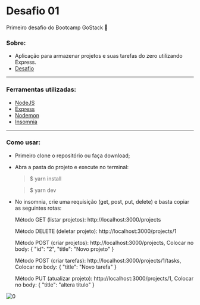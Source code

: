 # Desafio 01
Primeiro desafio do Bootcamp GoStack 🚀

### Sobre:
- Aplicação para armazenar projetos e suas tarefas do zero utilizando Express.
- [Desafio](https://github.com/Rocketseat/bootcamp-gostack-desafio-01/blob/master/README.md#desafio-01-conceitos-do-nodejs)

<hr/>

### Ferramentas utilizadas:
- [NodeJS](https://nodejs.org/en/)
- [Express](https://expressjs.com/)
- [Nodemon](https://nodemon.io/)
- [Insomnia](https://insomnia.rest/)

<hr/>

### Como usar:
- Primeiro clone o repositório ou faça download;
- Abra a pasta do projeto e execute no terminal:
  > $ yarn install
  
  > $ yarn dev
  
- No insomnia, crie uma requisição (get, post, put, delete) e basta copiar as seguintes rotas:

  Método GET (listar projetos): http://localhost:3000/projects

  Método DELETE (deletar projeto): http://localhost:3000/projects/1

  Método POST (criar projetos): http://localhost:3000/projects, Colocar no body: { "id": "2", "title": "Novo projeto" }

  Método POST (criar tarefas): http://localhost:3000/projects/1/tasks, Colocar no body: { "title": "Novo tarefa" }

  Método PUT (atualizar projeto): http://localhost:3000/projects/1, Colocar no body: { "title": "altera titulo" }
  
![0](https://user-images.githubusercontent.com/12499627/77180260-6b91f900-6aa8-11ea-92cd-1cd3d1d18681.jpg)

